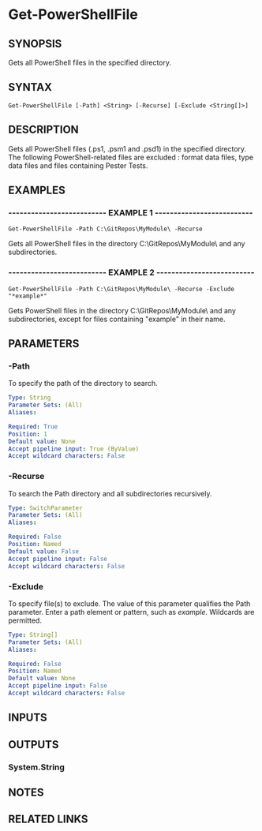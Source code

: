 # Get-PowerShellFile

## SYNOPSIS
Gets all PowerShell files in the specified directory.

## SYNTAX

```
Get-PowerShellFile [-Path] <String> [-Recurse] [-Exclude <String[]>]
```

## DESCRIPTION
Gets all PowerShell files (.ps1, .psm1 and .psd1) in the specified directory.
The following PowerShell-related files are excluded : format data files, type data files and files containing Pester Tests.

## EXAMPLES

### -------------------------- EXAMPLE 1 --------------------------
```
Get-PowerShellFile -Path C:\GitRepos\MyModule\ -Recurse
```

Gets all PowerShell files in the directory C:\GitRepos\MyModule\ and any subdirectories.

### -------------------------- EXAMPLE 2 --------------------------
```
Get-PowerShellFile -Path C:\GitRepos\MyModule\ -Recurse -Exclude "*example*"
```

Gets PowerShell files in the directory C:\GitRepos\MyModule\ and any subdirectories, except for files containing "example" in their name.

## PARAMETERS

### -Path
To specify the path of the directory to search.

```yaml
Type: String
Parameter Sets: (All)
Aliases: 

Required: True
Position: 1
Default value: None
Accept pipeline input: True (ByValue)
Accept wildcard characters: False
```

### -Recurse
To search the Path directory and all subdirectories recursively.

```yaml
Type: SwitchParameter
Parameter Sets: (All)
Aliases: 

Required: False
Position: Named
Default value: False
Accept pipeline input: False
Accept wildcard characters: False
```

### -Exclude
To specify file(s) to exclude.
The value of this parameter qualifies the Path parameter.
Enter a path element or pattern, such as *example*.
Wildcards are permitted.

```yaml
Type: String[]
Parameter Sets: (All)
Aliases: 

Required: False
Position: Named
Default value: None
Accept pipeline input: False
Accept wildcard characters: False
```

## INPUTS

## OUTPUTS

### System.String

## NOTES

## RELATED LINKS

